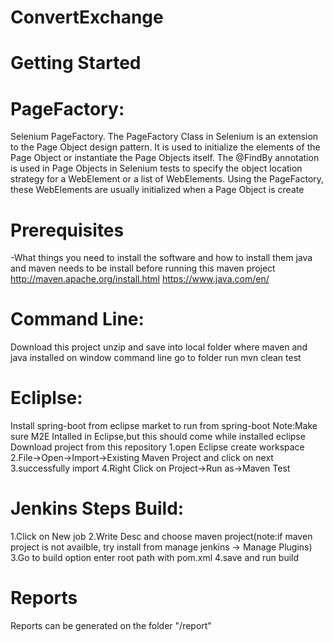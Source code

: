# ConvertExchange
# Getting Started

# PageFactory:

Selenium PageFactory. The PageFactory Class in Selenium is an extension to the Page Object design pattern. It is used to initialize the elements of the Page Object or instantiate the Page Objects itself. The @FindBy annotation is used in Page Objects in Selenium tests to specify the object location strategy for a WebElement or a list of WebElements. Using the PageFactory, these WebElements are usually initialized when a Page Object is create

# Prerequisites
  -What things you need to install the software and how to install them java and maven needs to be install before running this maven project http://maven.apache.org/install.html https://www.java.com/en/

# Command Line:
Download this project unzip and save into local folder where maven and java installed on window command line go to folder run mvn clean test

# Ecliplse:
Install spring-boot from eclipse market to run from spring-boot
Note:Make sure M2E Intalled in Eclipse,but this should come while installed eclipse Download project from this repository 1.open Eclipse create workspace 2.File->Open->Import->Existing Maven Project and click on next 3.successfully import 4.Right Click on Project->Run as->Maven Test

# Jenkins Steps Build:

1.Click on New job 2.Write Desc and choose maven project(note:if maven project is not availble, try install from manage jenkins -> Manage Plugins) 3.Go to build option enter root path with pom.xml 4.save and run build

# Reports
Reports can be generated on the folder "/report"


   
